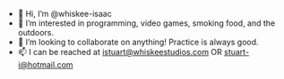 - 👋 Hi, I’m @whiskee-isaac
- 👀 I’m interested in programming, video games, smoking food, and the outdoors.
- 💞️ I’m looking to collaborate on anything! Practice is always good.
- 📫 I can be reached at istuart@whiskeestudios.com OR stuart-i@hotmail.com

<!---
whiskee-isaac/whiskee-isaac is a ✨ special ✨ repository because its `README.md` (this file) appears on your GitHub profile.
You can click the Preview link to take a look at your changes.
--->
